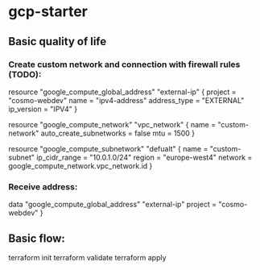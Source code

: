 # gcp-starter

## Basic quality of life

### Create custom network and connection with firewall rules (TODO):

resource "google_compute_global_address" "external-ip" {
  project      = "cosmo-webdev"
  name         = "ipv4-address"
  address_type = "EXTERNAL"
  ip_version   = "IPV4"
}

resource "google_compute_network" "vpc_network" {
    name = "custom-network"
    auto_create_subnetworks = false
    mtu = 1500
}

resource "google_compute_subnetwork" "defualt" {
    name = "custom-subnet"
    ip_cidr_range = "10.0.1.0/24"
    region = "europe-west4"
    network = google_compute_network.vpc_network.id
}

### Receive address:

data "google_compute_global_address" "external-ip" 
    project      = "cosmo-webdev"
}


## Basic flow:

terraform init
terraform validate
terraform apply